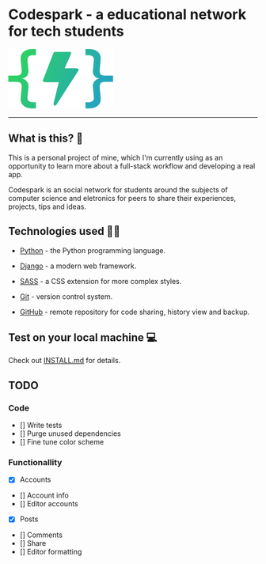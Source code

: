 # Codespark - a educational network for tech students

![Codespark](/media/logo-present.svg)

---

## What is this? :thought_balloon:

This is a personal project of mine, which I'm currently using as an opportunity to learn more about a full-stack workflow and developing a real app.

Codespark is an social network for students around the subjects of computer science and eletronics for peers to share their experiences, projects, tips and ideas.

## Technologies used :technologist:

- [Python](https://www.python.org/) - the Python programming language.

- [Django](https://github.com/django/django) - a modern web framework.

- [SASS](https://github.com/sass/sass) - a CSS extension for more complex styles.

- [Git](https://github.com/git/git) - version control system.

- [GitHub](https://github.com/github) - remote repository for code sharing, history view and backup.

## Test on your local machine :computer:

Check out [INSTALL.md](INSTALL.md) for details.

## TODO

### Code
- [] Write tests
- [] Purge unused dependencies
- [] Fine tune color scheme

### Functionallity
- [x] Accounts
- [] Account info
- [] Editor accounts
- [x] Posts
- [] Comments
- [] Share
- [] Editor formatting
